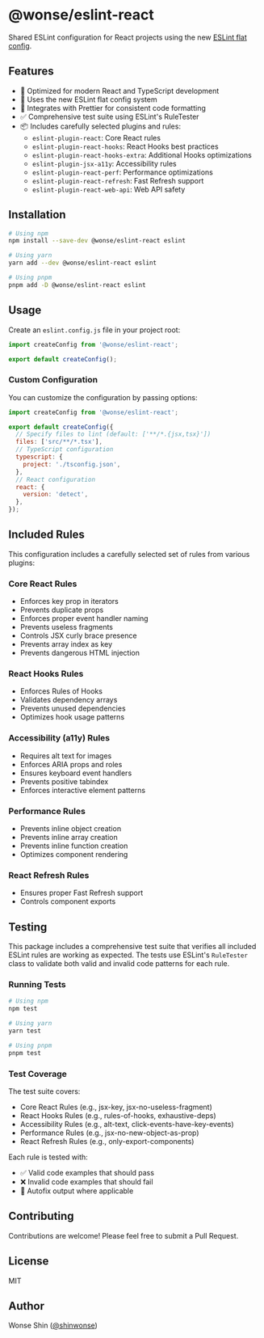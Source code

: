# @wonse/eslint-react

Shared ESLint configuration for React projects using the new [ESLint flat config](https://eslint.org/docs/latest/use/configure/configuration-files-new).

## Features

- 🎯 Optimized for modern React and TypeScript development
- 🔄 Uses the new ESLint flat config system
- 🎨 Integrates with Prettier for consistent code formatting
- ✅ Comprehensive test suite using ESLint's RuleTester
- 📦 Includes carefully selected plugins and rules:
  - `eslint-plugin-react`: Core React rules
  - `eslint-plugin-react-hooks`: React Hooks best practices
  - `eslint-plugin-react-hooks-extra`: Additional Hooks optimizations
  - `eslint-plugin-jsx-a11y`: Accessibility rules
  - `eslint-plugin-react-perf`: Performance optimizations
  - `eslint-plugin-react-refresh`: Fast Refresh support
  - `eslint-plugin-react-web-api`: Web API safety

## Installation

```bash
# Using npm
npm install --save-dev @wonse/eslint-react eslint

# Using yarn
yarn add --dev @wonse/eslint-react eslint

# Using pnpm
pnpm add -D @wonse/eslint-react eslint
```

## Usage

Create an `eslint.config.js` file in your project root:

```js
import createConfig from '@wonse/eslint-react';

export default createConfig();
```

### Custom Configuration

You can customize the configuration by passing options:

```js
import createConfig from '@wonse/eslint-react';

export default createConfig({
  // Specify files to lint (default: ['**/*.{jsx,tsx}'])
  files: ['src/**/*.tsx'],
  // TypeScript configuration
  typescript: {
    project: './tsconfig.json',
  },
  // React configuration
  react: {
    version: 'detect',
  },
});
```

## Included Rules

This configuration includes a carefully selected set of rules from various plugins:

### Core React Rules

- Enforces key prop in iterators
- Prevents duplicate props
- Enforces proper event handler naming
- Prevents useless fragments
- Controls JSX curly brace presence
- Prevents array index as key
- Prevents dangerous HTML injection

### React Hooks Rules

- Enforces Rules of Hooks
- Validates dependency arrays
- Prevents unused dependencies
- Optimizes hook usage patterns

### Accessibility (a11y) Rules

- Requires alt text for images
- Enforces ARIA props and roles
- Ensures keyboard event handlers
- Prevents positive tabindex
- Enforces interactive element patterns

### Performance Rules

- Prevents inline object creation
- Prevents inline array creation
- Prevents inline function creation
- Optimizes component rendering

### React Refresh Rules

- Ensures proper Fast Refresh support
- Controls component exports

## Testing

This package includes a comprehensive test suite that verifies all included ESLint rules are working as expected. The tests use ESLint's `RuleTester` class to validate both valid and invalid code patterns for each rule.

### Running Tests

```bash
# Using npm
npm test

# Using yarn
yarn test

# Using pnpm
pnpm test
```

### Test Coverage

The test suite covers:

- Core React Rules (e.g., jsx-key, jsx-no-useless-fragment)
- React Hooks Rules (e.g., rules-of-hooks, exhaustive-deps)
- Accessibility Rules (e.g., alt-text, click-events-have-key-events)
- Performance Rules (e.g., jsx-no-new-object-as-prop)
- React Refresh Rules (e.g., only-export-components)

Each rule is tested with:

- ✅ Valid code examples that should pass
- ❌ Invalid code examples that should fail
- 🔄 Autofix output where applicable

## Contributing

Contributions are welcome! Please feel free to submit a Pull Request.

## License

MIT

## Author

Wonse Shin ([@shinwonse](https://github.com/shinwonse)) 